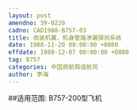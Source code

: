 ```yaml
---
layout: post
amendno: 39-0220
cadno: CAD1988-B757-03
title: 改装机翼、机身管路渗漏探测系统
date: 1988-11-20 00:00:00 +0800
effdate: 1988-12-07 00:00:00 +0800
tag: B757
categories: 中国民航局适航司
author: 李海
---
```


##适用范围:
B757-200型飞机

